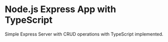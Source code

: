 # Node.js Express App with TypeScript 
Simple Express Server with CRUD operations with TypeScript implemented.
